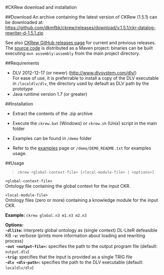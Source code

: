 #CKRew download and installation

##Download
An archive containing the latest version of CKRew (1.5.1) can be downloaded at:  
https://github.com/dkmfbk/ckrew/releases/download/v.1.5.1/ckr-datalog-rewriter-d-1.5.1.zip

See also [CKRew GitHub releases page](https://github.com/dkmfbk/ckrew/releases) for current and previous releases.  
The [source code](https://github.com/dkmfbk/ckrew) is distributed as a Maven project: binaries can be built executing `mvn assembly:assembly` from the main project directory.

##Requirements

- DLV 2012-12-17 (or newer) (http://www.dlvsystem.com/dlv/)  
  For ease of use, it is preferrable to install a copy of the DLV executable in 
  `/localdlv/dlv`, the directory used by default as DLV path by the prototype
- Java runtime version 1.7 (or greater)

##Installation

- Extract the contents of the .zip archive
- Execute the `ckrew.bat` (Windows) or `ckrew.sh` (Unix) script in the main folder  
   
- Examples can be found in `/demo` folder
- Refer to the [examples](demos.html) page or `/demo/DEMO_README.txt` for examples usage.

##Usage

> `ckrew <global-context-file> [<local-module-file> | <options>]`

`<global-context-file>`  
  Ontology file containing the global context for the input CKR.

`<local-module-file>`  
  Ontology files (zero or more) containing a knowledge module for the input CKR.

**Example:** `ckrew global.n3 m1.n3 m2.n3`  

**Options:**  
 **`-dllite`:** interprets global ontology as (single context) DL-LiteR defeasible KB
 **`-v`:** verbose (prints more information about loading and rewriting process)  
 **`-out <output-file>`:** specifies the path to the output program file (default: `output.dlv`)  
 **`-trig`:** specifies that the input is provided as a single TRIG file   
 **`-dlv <dlv-path>`:** specifies the path to the DLV executable (default: `localdlv/dlv`)  

